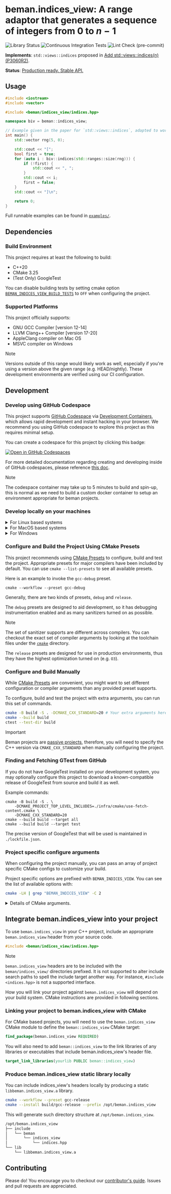 # beman.indices_view: A range adaptor that generates a sequence of integers from $0$ to $n - 1$

<!--
SPDX-License-Identifier: Apache-2.0 WITH LLVM-exception
-->

<!-- markdownlint-disable-next-line line-length -->
![Library Status](https://raw.githubusercontent.com/bemanproject/beman/refs/heads/main/images/badges/beman_badge-beman_library_production_ready_stable_api.svg) ![Continuous Integration Tests](https://github.com/bemanproject/indices_view/actions/workflows/ci_tests.yml/badge.svg) ![Lint Check (pre-commit)](https://github.com/bemanproject/indices_view/actions/workflows/pre-commit.yml/badge.svg)

**Implements**: `std::views::indices` proposed in [Add std::views::indices(n) (P3060R2)](https://wg21.link/P3060R2).

**Status**: [Production ready. Stable API.](https://github.com/bemanproject/beman/blob/main/docs/BEMAN_LIBRARY_MATURITY_MODEL.md#production-ready-stable-api)

## Usage

```cpp
#include <iostream>
#include <vector>

#include <beman/indices_view/indices.hpp>

namespace biv = beman::indices_view;

// Example given in the paper for `std::views::indices`, adapted to work with C++20.
int main() {
    std::vector rng(5, 0);

    std::cout << "[";
    bool first = true;
    for (auto i : biv::indices(std::ranges::size(rng))) {
        if (!first) {
            std::cout << ", ";
        }
        std::cout << i;
        first = false;
    }
    std::cout << "]\n";

    return 0;
}

```

Full runnable examples can be found in [`examples/`](examples/).

## Dependencies

### Build Environment

This project requires at least the following to build:

* C++20
* CMake 3.25
* (Test Only) GoogleTest

You can disable building tests by setting cmake option
[`BEMAN_INDICES_VIEW_BUILD_TESTS`](#beman_indices_view_build_tests) to `OFF`
when configuring the project.

### Supported Platforms

This project officially supports:

* GNU GCC Compiler \[version 12-14\]
* LLVM Clang++ Compiler \[version 17-20\]
* AppleClang compiler on Mac OS
* MSVC compiler on Windows

> [!NOTE]
>
> Versions outside of this range would likely work as well,
> especially if you're using a version above the given range
> (e.g. HEAD/nightly).
> These development environments are verified using our CI configuration.

## Development

### Develop using GitHub Codespace

This project supports [GitHub Codespace](https://github.com/features/codespaces)
via [Development Containers](https://containers.dev/),
which allows rapid development and instant hacking in your browser.
We recommend you using GitHub codespace to explore this project as this
requires minimal setup.

You can create a codespace for this project by clicking this badge:

[![Open in GitHub Codespaces](https://github.com/codespaces/badge.svg)](https://codespaces.new/bemanproject/exemplar)

For more detailed documentation regarding creating and developing inside of
GitHub codespaces, please reference [this doc](https://docs.github.com/en/codespaces/).

> [!NOTE]
>
> The codespace container may take up to 5 minutes to build and spin-up,
> this is normal as we need to build a custom docker container to setup
> an environment appropriate for beman projects.

### Develop locally on your machines

<details>
<summary> For Linux based systems </summary>

Beman libraries require [recent versions of CMake](#build-environment),
we advise you to download CMake directly from [CMake's website](https://cmake.org/download/)
or install it via the [Kitware apt library](https://apt.kitware.com/).

A [supported compiler](#supported-platforms) should be available from your package manager.
Alternatively you could use an install script from official compiler vendors.

Here is an example of how to install the latest stable version of clang
as per [the official LLVM install guide](https://apt.llvm.org/).

```bash
bash -c "$(wget -O - https://apt.llvm.org/llvm.sh)"
```

If the included test suite is being built and run, a GoogleTest library will be
required. Here is an example of installing GoogleTest on a Debian-based Linux
environment:

```bash
apt install libgtest-dev
```

The precise command and package name will vary depending on the Linux OS you are
using. Be sure to consult documentation and the package repository for the system
you are using.

</details>

<details>
<summary> For MacOS based systems </summary>

Beman libraries require [recent versions of CMake](#build-environment).
You can use [`Homebrew`](https://brew.sh/) to install the latest major version of CMake.

```bash
brew install cmake
```

A [supported compiler](#supported-platforms) is also available from brew.

For example, you can install the latest major release of Clang as:

```bash
brew install llvm
```

</details>

<details>
<summary> For Windows </summary>

To build Beman libraries, you will need the MSVC compiler. MSVC can be obtained
by installing Visual Studio; the free Visual Studio 2022 Community Edition can
be downloaded from
[Microsoft](https://visualstudio.microsoft.com/vs/community/).

After Visual Studio has been installed, you can launch "Developer PowerShell for
VS 2022" by typing it into Windows search bar. This shell environment will
provide CMake, Ninja, and MSVC, allowing you to build the library and run the
tests.

Note that you will need to use FetchContent to build GoogleTest. To do so,
please see the instructions in the "Build GoogleTest dependency from github.com"
dropdown in the [Project specific configure
arguments](#project-specific-configure-arguments) section.

</details>

### Configure and Build the Project Using CMake Presets

This project recommends using [CMake Presets](https://cmake.org/cmake/help/latest/manual/cmake-presets.7.html)
to configure, build and test the project.
Appropriate presets for major compilers have been included by default.
You can use `cmake --list-presets` to see all available presets.

Here is an example to invoke the `gcc-debug` preset.

```shell
cmake --workflow --preset gcc-debug
```

Generally, there are two kinds of presets, `debug` and `release`.

The `debug` presets are designed to aid development, so it has debugging
instrumentation enabled and as many sanitizers turned on as possible.

> [!NOTE]
>
> The set of sanitizer supports are different across compilers.
> You can checkout the exact set of compiler arguments by looking at the toolchain
> files under the [`cmake`](cmake/) directory.

The `release` presets are designed for use in production environments,
thus they have the highest optimization turned on (e.g. `O3`).

### Configure and Build Manually

While [CMake Presets](#configure-and-build-the-project-using-cmake-presets) are
convenient, you might want to set different configuration or compiler arguments
than any provided preset supports.

To configure, build and test the project with extra arguments,
you can run this set of commands.

```bash
cmake -B build -S . -DCMAKE_CXX_STANDARD=20 # Your extra arguments here.
cmake --build build
ctest --test-dir build
```

> [!IMPORTANT]
>
> Beman projects are
> [passive projects](https://github.com/bemanproject/beman/blob/main/docs/BEMAN_STANDARD.md#cmake),
> therefore,
> you will need to specify the C++ version via `CMAKE_CXX_STANDARD`
> when manually configuring the project.

### Finding and Fetching GTest from GitHub

If you do not have GoogleTest installed on your development system, you may
optionally configure this project to download a known-compatible release of
GoogleTest from source and build it as well.

Example commands:

```shell
cmake -B build -S . \
    -DCMAKE_PROJECT_TOP_LEVEL_INCLUDES=./infra/cmake/use-fetch-content.cmake \
    -DCMAKE_CXX_STANDARD=20
cmake --build build --target all
cmake --build build --target test
```

The precise version of GoogleTest that will be used is maintained in
`./lockfile.json`.

### Project specific configure arguments

When configuring the project manually,
you can pass an array of project specific CMake configs to customize your build.

Project specific options are prefixed with `BEMAN_INDICES_VIEW`.
You can see the list of available options with:

```bash
cmake -LH | grep "BEMAN_INDICES_VIEW" -C 2
```

<details>

<summary> Details of CMake arguments. </summary>

#### `BEMAN_INDICES_VIEW_BUILD_TESTS`

Enable building tests and test infrastructure. Default: ON.
Values: { ON, OFF }.

You can configure the project to have this option turned off via:

```bash
cmake -B build -S . -DCMAKE_CXX_STANDARD=20 -DBEMAN_INDICES_VIEW_BUILD_TESTS=OFF
```

> [!TIP]
> Because this project requires Google Tests as part of its development
> dependency,
> disable building tests avoids the project from pulling Google Tests from
> GitHub.

#### `BEMAN_INDICES_VIEW_BUILD_EXAMPLES`

Enable building examples. Default: ON. Values: { ON, OFF }.

</details>

## Integrate beman.indices_view into your project

To use `beman.indices_view` in your C++ project,
include an appropriate `beman.indices_view` header from your source code.

```c++
#include <beman/indices_view/indices.hpp>
```

> [!NOTE]
>
> `beman.indices_view` headers are to be included with the `beman/indices_view/` directories prefixed.
> It is not supported to alter include search paths to spell the include target another way. For instance,
> `#include <indices.hpp>` is not a supported interface.

How you will link your project against `beman.indices_view` will depend on your build system.
CMake instructions are provided in following sections.

### Linking your project to beman.indices_view with CMake

For CMake based projects,
you will need to use the `beman.indices_view` CMake module
to define the `beman::indices_view` CMake target:

```cmake
find_package(beman.indices_view REQUIRED)
```

You will also need to add `beman::indices_view` to the link libraries of
any libraries or executables that include beman.indices_view's header file.

```cmake
target_link_libraries(yourlib PUBLIC beman::indices_view)
```

### Produce beman.indices_view static library locally

You can include indices_view's headers locally
by producing a static `libbeman.indices_view.a` library.

```bash
cmake --workflow --preset gcc-release
cmake --install build/gcc-release --prefix /opt/beman.indices_view
```

This will generate such directory structure at `/opt/beman.indices_view`.

```txt
/opt/beman.indices_view
├── include
│   └── beman
│       └── indices_view
│           └── indices.hpp
└── lib
    └── libbeman.indices_view.a
```

## Contributing

Please do!
You encourage you to checkout our [contributor's guide](docs/README.md).
Issues and pull requests are appreciated.
